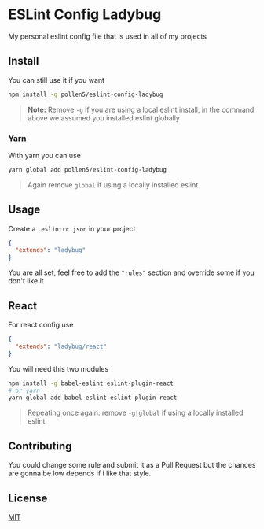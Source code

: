 # ESLint Config Ladybug
My personal eslint config file that is used in all of my projects

## Install
You can still use it if you want
```sh
npm install -g pollen5/eslint-config-ladybug
```
> **Note:** Remove `-g` if you are using a local eslint install, in the command above we assumed you installed eslint globally

### Yarn
With yarn you can use
```sh
yarn global add pollen5/eslint-config-ladybug
```
> Again remove `global` if using a locally installed eslint.

## Usage
Create a `.eslintrc.json` in your project
```json
{
  "extends": "ladybug"
}
```
You are all set, feel free to add the `"rules"` section and override some if you don't like it

## React
For react config use
```json
{
  "extends": "ladybug/react"
}
```
You will need this two modules
```sh
npm install -g babel-eslint eslint-plugin-react
# or yarn
yarn global add babel-eslint eslint-plugin-react
```
> Repeating once again: remove `-g|global` if using a locally installed eslint

## Contributing
You could change some rule and submit it as a Pull Request but the chances are gonna be low depends if i like that style.

## License
[MIT](LICENSE)
